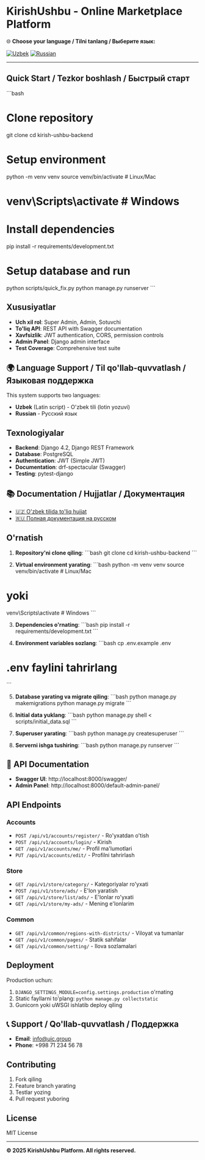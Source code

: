 # KirishUshbu - Online Marketplace Platform

🌐 **Choose your language / Tilni tanlang / Выберите язык:**

[![Uzbek](https://img.shields.io/badge/🇺🇿_O'zbek-README_uz.md-blue)](README_uz.md)
[![Russian](https://img.shields.io/badge/🇷🇺_Русский-README_ru.md-red)](README_ru.md)

---

## Quick Start / Tezkor boshlash / Быстрый старт

\`\`\`bash
# Clone repository
git clone <repository-url>
cd kirish-ushbu-backend

# Setup environment
python -m venv venv
source venv/bin/activate  # Linux/Mac
# venv\Scripts\activate   # Windows

# Install dependencies
pip install -r requirements/development.txt

# Setup database and run
python scripts/quick_fix.py
python manage.py runserver
\`\`\`

## Xususiyatlar

- **Uch xil rol**: Super Admin, Admin, Sotuvchi
- **To'liq API**: REST API with Swagger documentation
- **Xavfsizlik**: JWT authentication, CORS, permission controls
- **Admin Panel**: Django admin interface
- **Test Coverage**: Comprehensive test suite

## 🌍 Language Support / Til qo'llab-quvvatlash / Языковая поддержка

This system supports two languages:
- **Uzbek** (Latin script) - O'zbek tili (lotin yozuvi)
- **Russian** - Русский язык

## Texnologiyalar

- **Backend**: Django 4.2, Django REST Framework
- **Database**: PostgreSQL
- **Authentication**: JWT (Simple JWT)
- **Documentation**: drf-spectacular (Swagger)
- **Testing**: pytest-django

## 📚 Documentation / Hujjatlar / Документация

- [🇺🇿 O'zbek tilida to'liq hujjat](README_uz.md)
- [🇷🇺 Полная документация на русском](README_ru.md)

## O'rnatish

1. **Repository'ni clone qiling**:
\`\`\`bash
git clone <repository-url>
cd kirish-ushbu-backend
\`\`\`

2. **Virtual environment yarating**:
\`\`\`bash
python -m venv venv
source venv/bin/activate  # Linux/Mac
# yoki
venv\Scripts\activate  # Windows
\`\`\`

3. **Dependencies o'rnating**:
\`\`\`bash
pip install -r requirements/development.txt
\`\`\`

4. **Environment variables sozlang**:
\`\`\`bash
cp .env.example .env
# .env faylini tahrirlang
\`\`\`

5. **Database yarating va migrate qiling**:
\`\`\`bash
python manage.py makemigrations
python manage.py migrate
\`\`\`

6. **Initial data yuklang**:
\`\`\`bash
python manage.py shell < scripts/initial_data.sql
\`\`\`

7. **Superuser yarating**:
\`\`\`bash
python manage.py createsuperuser
\`\`\`

8. **Serverni ishga tushiring**:
\`\`\`bash
python manage.py runserver
\`\`\`

## 🚀 API Documentation

- **Swagger UI**: http://localhost:8000/swagger/
- **Admin Panel**: http://localhost:8000/default-admin-panel/

## API Endpoints

### Accounts
- `POST /api/v1/accounts/register/` - Ro'yxatdan o'tish
- `POST /api/v1/accounts/login/` - Kirish
- `GET /api/v1/accounts/me/` - Profil ma'lumotlari
- `PUT /api/v1/accounts/edit/` - Profilni tahrirlash

### Store
- `GET /api/v1/store/category/` - Kategoriyalar ro'yxati
- `POST /api/v1/store/ads/` - E'lon yaratish
- `GET /api/v1/store/list/ads/` - E'lonlar ro'yxati
- `GET /api/v1/store/my-ads/` - Mening e'lonlarim

### Common
- `GET /api/v1/common/regions-with-districts/` - Viloyat va tumanlar
- `GET /api/v1/common/pages/` - Statik sahifalar
- `GET /api/v1/common/setting/` - Ilova sozlamalari

## Deployment

Production uchun:
1. `DJANGO_SETTINGS_MODULE=config.settings.production` o'rnating
2. Static fayllarni to'plang: `python manage.py collectstatic`
3. Gunicorn yoki uWSGI ishlatib deploy qiling

## 📞 Support / Qo'llab-quvvatlash / Поддержка

- **Email**: info@uic.group
- **Phone**: +998 71 234 56 78

## Contributing

1. Fork qiling
2. Feature branch yarating
3. Testlar yozing
4. Pull request yuboring

## License

MIT License

---

**© 2025 KirishUshbu Platform. All rights reserved.**
